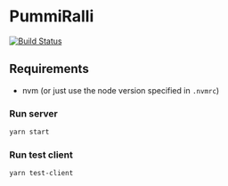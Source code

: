 # PummiRalli

[![Build Status](https://travis-ci.org/AradoLabs/pummiralli-server.svg?branch=master)](https://travis-ci.org/AradoLabs/pummiralli-server)

## Requirements

- nvm (or just use the node version specified in `.nvmrc`)

### Run server

```bash
yarn start
```

### Run test client
```bash
yarn test-client
```
